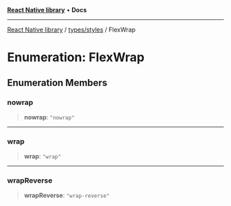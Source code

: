 [**React Native library**](../../../index.md) • **Docs**

***

[React Native library](../../../modules.md) / [types/styles](../index.md) / FlexWrap

# Enumeration: FlexWrap

## Enumeration Members

### nowrap

> **nowrap**: `"nowrap"`

***

### wrap

> **wrap**: `"wrap"`

***

### wrapReverse

> **wrapReverse**: `"wrap-reverse"`

